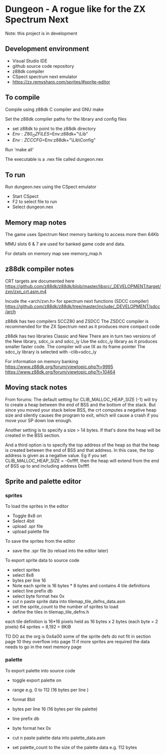 # Dungeon - A rogue like for the ZX Spectrum Next

Note: this project is in development

## Development environment

- Visual Studio IDE
- github source code repository
- z88dk compiler
- CSpect spectrum next emulator
- <https://zx.remysharp.com/sprites/#sprite-editor>

## To compile

Compile using z88dk C compiler and GNU make

Set the z88dk compiler paths for the library and config files

- set z88dk to point to the z88dk directory
- $Env:Z80_OZFILES=$Env:z88dk+"\Lib\"
- $Env:ZCCCFG=$Env:z88dk+"\Lib\Config"

Run 'make all'

The executable is a .nex file called dungeon.nex

## To run

Run dungeon.nex using the CSpect emulator

- Start CSpect
- F2 to select file to run
- Select dungeon.nex

## Memory map notes

The game uses Spectrum Next memory banking to access more then 64Kb

MMU slots 6 & 7 are used for banked game code and data.

For details on memory map see memory_map.h

## z88dk compiler notes

CRT targets are documented here
 <https://github.com/z88dk/z88dk/blob/master/libsrc/_DEVELOPMENT/target/zxn/zxn_crt.asm.m4>

 Incude the <arch/zxn.h> for spectrum next functions (SDCC compiler)
<https://github.com/z88dk/z88dk/tree/master/include/_DEVELOPMENT/sdcc/arch>

z88dk has two compilers SCCZ80 and ZSDCC
The ZSDCC compiler is recommended for the ZX Spectrum next as it produces more compact code

z88dk has two libraries Classic and New
There are in turn two versions of the New library, sdcc_ix and sdcc_iy
Use the sdcc_iy library as it produces smaller faster code. The compiler will use IX as its frame pointer
The sdcc_iy library is selected with -clib=sdcc_iy

For information on memory banking
<https://www.z88dk.org/forum/viewtopic.php?t=9995>
<https://www.z88dk.org/forum/viewtopic.php?t=10464>

## Moving stack notes

From forums: The default setting for CLIB_MALLOC_HEAP_SIZE (-1) will try to create a heap between the end of BSS and the bottom of the stack. But since you moved your stack below BSS, the crt computes a negative heap size and silently causes the program to exit, which will cause a crash if you move your SP down low enough.

Another setting is to specify a size > 14 bytes. If that's done the heap will be created in the BSS section.

And a third option is to specify the top address of the heap so that the heap is created between the end of BSS and that address. In this case, the top address is given as a negative value. Eg if you set CLIB_MALLOC_HEAP_SIZE = -0xffff, then the heap will extend from the end of BSS up to and including address 0xffff.

## Sprite and palette editor

### sprites

To load the sprites in the editor

- Toggle 8x8 on
- Select 4bit
- upload .spr file
- upload palette file

To save the sprites from the editor

- save the .spr file (to reload into the editor later)

To export sprite data to source code

- select sprites
- select 8x8
- bytes per line 16
- Note each sprite is 16 bytes * 8 bytes and contains 4 tile definitions
- select line prefix db
- select byte format hex 0x
- cut n paste sprite data into tilemap_tile_defns_data.asm
- set the sprite_count to the number of sprites to load
- define the tiles in tilemap_tile_defns.h

each tile definition is 16*16 pixels held as 16 bytes x 2 bytes (each byte = 2 pixels)
64 sprites = 8,192 = 8KiB

TO DO as the org is 0x4a00 some of the sprite defs do not fit in section page 10 they overflow into page 11 if more sprites are required the data needs to go in the next memory page

### palette

To export palette into source code

- toggle export palette on
- range e.g. 0 to 112 (16 bytes per line )
- format 8bit
- bytes per line 16 (16 bytes per tile palette)
- line prefix db
- byte format hex 0x

- cut n paste palette data into palette_data.asm
- set palette_count to the size of the palette data e.g. 112 bytes
